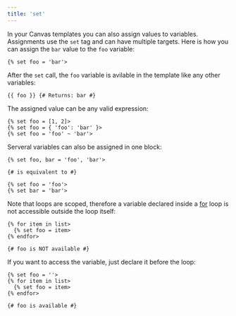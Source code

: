 ```yaml
---
title: 'set'
---
```


In your Canvas templates you can also assign values to variables. Assignments use the `set` tag and can have multiple targets. Here is how you can assign the `bar` value to the `foo` variable:

```canvas {% process=false>
{% set foo = 'bar'>
```

After the `set` call, the `foo` variable is avilable in the template like any other variables:

```canvas {% process=false>
{{ foo }} {# Returns: bar #}
```

The assigned value can be any valid expression:

```canvas {% process=false>
{% set foo = [1, 2]>
{% set foo = { 'foo': 'bar' }>
{% set foo = 'foo' ~ 'bar'>
```

Serveral variables can also be assigned in one block:

```canvas {% process=false>
{% set foo, bar = 'foo', 'bar'>

{# is equivalent to #}

{% set foo = 'foo'>
{% set bar = 'bar'>
```

Note that loops are scoped, therefore a variable declared inside a [for](/docs/canvas/tags/for) loop is not accessible outside the loop itself:

```canvas {% process=false>
{% for item in list>
  {% set foo = item>
{% endfor>

{# foo is NOT available #}
```

If you want to access the variable, just declare it before the loop:

```canvas {% process=false>
{% set foo = ''>
{% for item in list>
  {% set foo = item>
{% endfor>

{# foo is available #}
```
